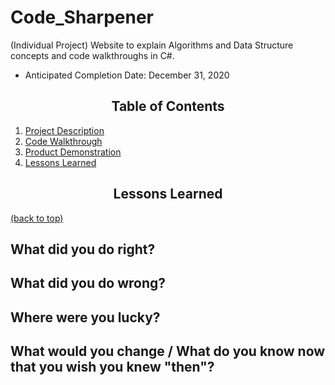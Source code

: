 # Code_Sharpener
(Individual Project) Website to explain Algorithms and Data Structure concepts and code walkthroughs in C#.
* Anticipated Completion Date: December 31, 2020
  
## <div align="center">Table of Contents</div>
  
1) [Project Description](https://github.com/richminlee/Code_Sharpener/blob/master/README.md)
2) [Code Walkthrough](https://github.com/richminlee/Code_Sharpener/tree/master/CodeSharpener)
3) [Product Demonstration](https://github.com/richminlee/Code_Sharpener/tree/master/CodeSharpener)
4) [Lessons Learned](#lessons-learned)

## <div align="center">Lessons Learned</div>
[(back to top)](#table-of-contents)

## What did you do right?    
    
## What did you do wrong?    
    
## Where were you lucky?    
    
## What would you change / What do you know now that you wish you knew "then"?  
